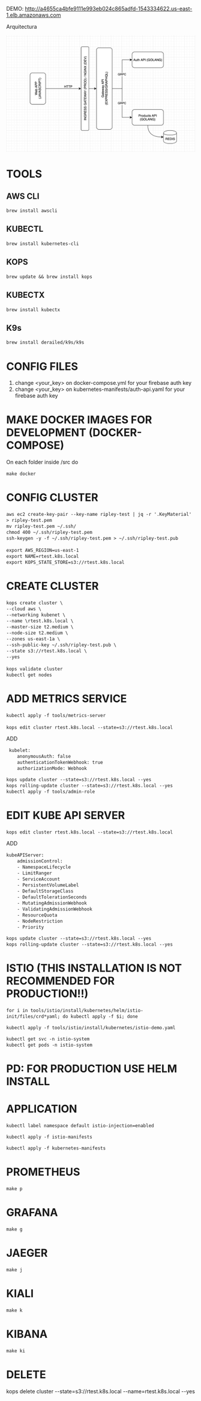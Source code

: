 DEMO: http://a4655ca4bfe9111e993eb024c865adfd-1543334622.us-east-1.elb.amazonaws.com

Arquitectura

![Alt text](images/architecture.png?raw=true "Architecture")

# TOOLS

## AWS CLI

```
brew install awscli
```

## KUBECTL

```
brew install kubernetes-cli
```

## KOPS

```
brew update && brew install kops
```

## KUBECTX

```
brew install kubectx
```

## K9s

```
brew install derailed/k9s/k9s
```

# CONFIG FILES

1. change <your_key> on docker-compose.yml for your firebase auth key
2. change <your_key> on kubernetes-manifests/auth-api.yaml for your firebase auth key

# MAKE DOCKER IMAGES FOR DEVELOPMENT (DOCKER-COMPOSE)

On each folder inside /src do

```
make docker
```

# CONFIG CLUSTER

```
aws ec2 create-key-pair --key-name ripley-test | jq -r '.KeyMaterial' > ripley-test.pem
mv ripley-test.pem ~/.ssh/
chmod 400 ~/.ssh/ripley-test.pem
ssh-keygen -y -f ~/.ssh/ripley-test.pem > ~/.ssh/ripley-test.pub

export AWS_REGION=us-east-1
export NAME=rtest.k8s.local
export KOPS_STATE_STORE=s3://rtest.k8s.local
```

# CREATE CLUSTER

```
kops create cluster \
--cloud aws \
--networking kubenet \
--name \rtest.k8s.local \
--master-size t2.medium \
--node-size t2.medium \
--zones us-east-1a \
--ssh-public-key ~/.ssh/ripley-test.pub \
--state s3://rtest.k8s.local \
--yes

kops validate cluster
kubectl get nodes
```

# ADD METRICS SERVICE

```
kubectl apply -f tools/metrics-server

kops edit cluster rtest.k8s.local --state=s3://rtest.k8s.local
```

ADD

```
 kubelet:
    anonymousAuth: false
    authenticationTokenWebhook: true
    authorizationMode: Webhook
```

```
kops update cluster --state=s3://rtest.k8s.local --yes
kops rolling-update cluster --state=s3://rtest.k8s.local --yes
kubectl apply -f tools/admin-role
```

# EDIT KUBE API SERVER

```
kops edit cluster rtest.k8s.local --state=s3://rtest.k8s.local
```

ADD

```
kubeAPIServer:
    admissionControl:
    - NamespaceLifecycle
    - LimitRanger
    - ServiceAccount
    - PersistentVolumeLabel
    - DefaultStorageClass
    - DefaultTolerationSeconds
    - MutatingAdmissionWebhook
    - ValidatingAdmissionWebhook
    - ResourceQuota
    - NodeRestriction
    - Priority
```

```
kops update cluster --state=s3://rtest.k8s.local --yes
kops rolling-update cluster --state=s3://rtest.k8s.local --yes
```

# ISTIO (THIS INSTALLATION IS NOT RECOMMENDED FOR PRODUCTION!!)

```
for i in tools/istio/install/kubernetes/helm/istio-init/files/crd*yaml; do kubectl apply -f $i; done
```

```
kubectl apply -f tools/istio/install/kubernetes/istio-demo.yaml
```

```
kubectl get svc -n istio-system
kubectl get pods -n istio-system
```

# PD: FOR PRODUCTION USE HELM INSTALL

# APPLICATION

```
kubectl label namespace default istio-injection=enabled
```

```
kubectl apply -f istio-manifests
```

```
kubectl apply -f kubernetes-manifests
```

# PROMETHEUS

```
make p
```

# GRAFANA

```
make g
```

# JAEGER

```
make j
```

# KIALI

```
make k
```

# KIBANA

```
make ki
```

# DELETE

kops delete cluster --state=s3://rtest.k8s.local --name=rtest.k8s.local --yes
